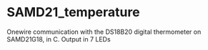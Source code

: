 # SAMD21_temperature
 Onewire communication with the DS18B20 digital thermometer on SAMD21G18, in C. Output in 7 LEDs
